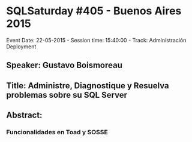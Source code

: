 # SQLSaturday #405 - Buenos Aires 2015
Event Date: 22-05-2015 - Session time: 15:40:00 - Track: Administración  Deployment
## Speaker: Gustavo Boismoreau
## Title: Administre, Diagnostique y Resuelva problemas sobre su SQL Server
## Abstract:
### Funcionalidades en Toad y SOSSE
